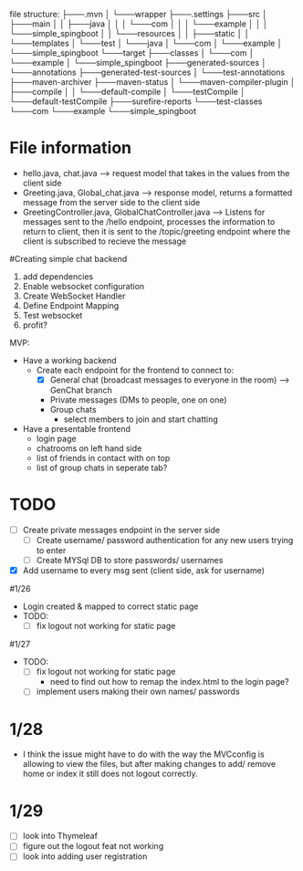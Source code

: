 file structure:
├───.mvn
│   └───wrapper
├───.settings
├───src
│   ├───main
│   │   ├───java
│   │   │   └───com
│   │   │       └───example
│   │   │           └───simple_spingboot
│   │   └───resources
│   │       ├───static
│   │       └───templates
│   └───test
│       └───java
│           └───com
│               └───example
│                   └───simple_spingboot
└───target
    ├───classes
    │   └───com
    │       └───example
    │           └───simple_spingboot
    ├───generated-sources
    │   └───annotations
    ├───generated-test-sources
    │   └───test-annotations
    ├───maven-archiver
    ├───maven-status
    │   └───maven-compiler-plugin
    │       ├───compile
    │       │   └───default-compile
    │       └───testCompile
    │           └───default-testCompile
    ├───surefire-reports
    └───test-classes
        └───com
            └───example
                └───simple_spingboot

# File information
- hello.java, chat.java --> request model that takes in the values from the client side
- Greeting.java, Global_chat.java --> response model, returns a formatted message from the server side to the client side
- GreetingController.java, GlobalChatController.java --> Listens for messages sent to the /hello endpoint, processes the information to return to client, then it is sent to the /topic/greeting endpoint where the client is subscribed to recieve the message

#Creating simple chat backend
1. add dependencies
2. Enable websocket configuration
3. Create WebSocket Handler
4. Define Endpoint Mapping
5. Test websocket
6. profit?

MVP:
- Have a working backend
    - Create each endpoint for the frontend to connect to:
       - [x] General chat (broadcast messages to everyone in the room) --> GenChat branch
        - Private messages (DMs to people, one on one)
        - Group chats
            - select members to join and start chatting
- Have a presentable frontend
    - login page
    - chatrooms on left hand side
    - list of friends in contact with on top
    - list of group chats in seperate tab?

# TODO
-  [ ] Create private messages endpoint in the server side
   -  [ ] Create username/ password authentication for any new users trying to enter
    - [ ] Create MYSql DB to store passwords/ usernames
- [x] Add username to every msg sent (client side, ask for username)

#1/26
- Login created & mapped to correct static page
- TODO: 
  - [ ] fix logout not working for static page

#1/27
- TODO: 
    - [ ] fix logout not working for static page
        - need to find out how to remap the index.html to the login page?
    - [ ] implement users making their own names/ passwords

# 1/28
- I think the issue might have to do with the way the MVCconfig is allowing to view the files, but after making changes to add/ remove home or index it still does not logout correctly.

# 1/29
- [ ] look into Thymeleaf
- [ ] figure out the logout feat not working
- [ ] look into adding user registration
